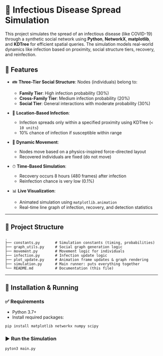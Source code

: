# 🦠 Infectious Disease Spread Simulation

This project simulates the spread of an infectious disease (like COVID-19) through a synthetic social network using **Python**, **NetworkX**, **matplotlib**, and **KDTree** for efficient spatial queries. The simulation models real-world dynamics like infection based on proximity, social structure tiers, recovery, and reinfection.

## 🚀 Features

- 👪 **Three-Tier Social Structure**: Nodes (individuals) belong to:
  - **Family Tier**: High infection probability (30%)
  - **Cross-Family Tier**: Medium infection probability (20%)
  - **Social Tier**: General interactions with moderate probability (30%)

- 📍 **Location-Based Infection**:
  - Infection spreads only within a specified proximity using KDTree (`< 10 units`)
  - 10% chance of infection if susceptible within range

- 🔄 **Dynamic Movement**:
  - Nodes move based on a physics-inspired force-directed layout
  - Recovered individuals are fixed (do not move)

- ⏱ **Time-Based Simulation**:
  - Recovery occurs 8 hours (480 frames) after infection
  - Reinfection chance is very low (0.1%)

- 📊 **Live Visualization**:
  - Animated simulation using `matplotlib.animation`
  - Real-time line graph of infection, recovery, and detection statistics

---

## 📂 Project Structure
```plaintext
.
├── constants.py       # Simulation constants (timing, probabilities)
├── graph_utils.py     # Social graph generation logic
├── movement.py        # Movement logic for individuals
├── infection.py       # Infection update logic
├── plot_update.py     # Animation frame updates & graph rendering
├── simulation.py      # Main runner: puts everything together
└── README.md          # Documentation (this file)
```

---

## 🧪 Installation & Running

### ✅ Requirements

- Python 3.7+
- Install required packages:

```bash
pip install matplotlib networkx numpy scipy
```
### ▶️ Run the Simulation
```bash
pyton3 main.py
```
